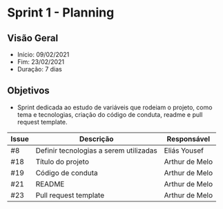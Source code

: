 # Sprint 1 - Planning

## Visão Geral
* Início: 09/02/2021
* Fim: 23/02/2021
* Duração: 7 dias

## Objetivos
* Sprint dedicada ao estudo de variáveis que rodeiam o projeto, como tema e tecnologias, criação do código de conduta, readme e pull request template.

Issue | Descrição | Responsável
---|---|---
#8 | Definir tecnologias a serem utilizadas | Eliás Yousef
#18 | Título do projeto | Arthur de Melo
#19 | Código de conduta | Arthur de Melo
#21 | README | Arthur de Melo
#23 | Pull request template | Arthur de Melo